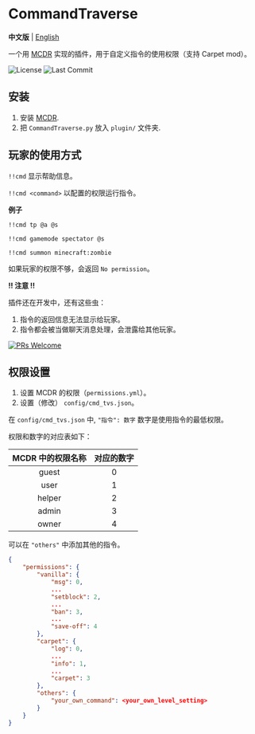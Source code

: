 # CommandTraverse

**中文版** | [English](https://github.com/zhangtianli2006/CommandTraverse/blob/master/README.md)

一个用 [MCDR](https://github.com/Fallen-Breath/MCDReforged) 实现的插件，用于自定义指令的使用权限（支持 Carpet mod）。

![License](https://img.shields.io/github/license/zhangtianli2006/CommandTraverse?label=License&style=flat-square) ![Last Commit](https://img.shields.io/github/last-commit/zhangtianli2006/CommandTraverse?label=Last%20Commit&style=flat-square)

## 安装

1. 安装 [MCDR](https://github.com/Fallen-Breath/MCDReforged).
2. 把 `CommandTraverse.py` 放入 `plugin/` 文件夹.

## 玩家的使用方式

`!!cmd` 显示帮助信息。

`!!cmd <command>` 以配置的权限运行指令。

**例子**

`!!cmd tp @a @s`

`!!cmd gamemode spectator @s`

`!!cmd summon minecraft:zombie`

如果玩家的权限不够，会返回  `No permission`。

**!! 注意 !!**

插件还在开发中，还有这些虫：
1. 指令的返回信息无法显示给玩家。
2. 指令都会被当做聊天消息处理，会泄露给其他玩家。

[![PRs Welcome](https://img.shields.io/badge/PRs-welcome-brightgreen.svg?style=flat-square)](http://makeapullrequest.com)

## 权限设置

1. 设置 MCDR 的权限（`permissions.yml`）。
2. 设置（修改） `config/cmd_tvs.json`。

在 `config/cmd_tvs.json` 中, `"指令": 数字` 数字是使用指令的最低权限。

权限和数字的对应表如下：

| MCDR 中的权限名称 | 对应的数字 |
|:---------------:|:--------:|
|      guest      |    0     |
|      user       |    1     |
|      helper     |    2     |
|      admin      |    3     |
|      owner      |    4     |

可以在 `"others"` 中添加其他的指令。

```json
{
    "permissions": {
        "vanilla": {
            "msg": 0,
            ...
            "setblock": 2,
            ...
            "ban": 3,
            ...
            "save-off": 4
        },
        "carpet": {
            "log": 0,
            ...
            "info": 1,
            ...
            "carpet": 3
        },
        "others": {
            "your_own_command": <your_own_level_setting>
        }
    }
}
```
